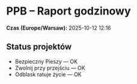 # PPB – Raport godzinowy
**Czas (Europe/Warsaw):** 2025-10-12 12:16

## Status projektów
- Bezpieczny Pieszy — OK
- Zwolnij przy przejściu — OK
- Odblask ratuje życie — OK

